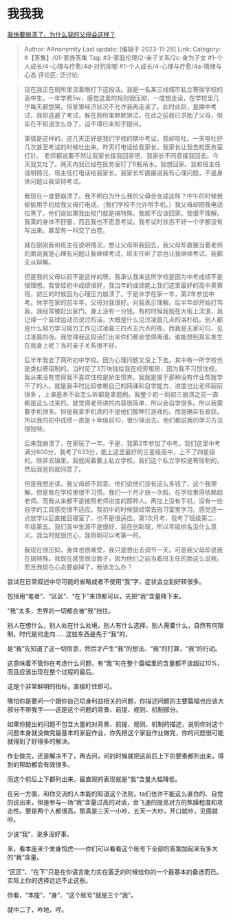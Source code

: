 # 我我我
[我快要崩溃了，为什么我的父母会这样？](https://www.zhihu.com/question/630282001/answer/3306022818)

> Author: #Anonymity
> Last update: [编辑于 2023-11-28]
> Link:
> Category: #【答集】/01-家族答集
> Tag: #3-家庭伦理/2-亲子关系/2c-身为子女 #1-个人成长/4-心理与疗愈/4d-对抗抑郁 #1-个人成长/4-心理与疗愈/4a-情绪与心态
> 评论区:
> 泛讨论:

> 现在我正在厕所里流着眼打下这段话。我是一名某三线城市私立寄宿学校的高中生，一年学费5w，感觉这里的规则很压抑，一度想走读，在学校里几乎每天都想哭，但家里经济状况不允许我再走读了。此时此刻，是期中考试，我却逃避了考试，躲在厕所里默默哭泣，在此之前我已求助了父母，但实在不知道怎么办了，迫不得已来知乎提问。
>
> 事情是这样的。这几天正好是我们学校的期中考试，我却呕吐。一天呕吐好几次甚至考试的时候吐出来。昨天打电话给我家长，我家长让我去校医务室打针。 老师都说要不然让我家长接我回家吧，我家长不同意接我回去。今天我又吐了。两天内我已经在医务室打了6瓶吊水。我想回家。我和班主任说明情况，班主任打电话给我家长。我家长却直接说我有心理问题，不是身体问题让我坚持考试。
>
> 我现在一度要崩溃了。我不明白为什么我的父母会变成这样？中午的时候我偷偷用手机给我父母打电话。（我们学校不允许带手机。）我父母却把我电话拉黑了。他们说如果我出校门就是搞特殊。我就不应该回家。我很不理解。我真的身体不舒服，而且我也不愿意考试。我考试时状态不好一个字都没有写出来。甚至有一科交了白卷。
>
> 就在刚刚我和班主任说明情况，想让父母带我回去，我父母却直接当着老师的面说我是心理有问题让我继续考试，班主任听了后也让我继续考试。我都无从辩解。
>
> 但是我的父母以前不是这样的呀。我承认我来这所学校是因为中考成绩不是很理想。我曾经初中成绩很好，我当年的成绩能上我们这里最好的高中奥赛班，初三的时候因为心理压力崩溃了。于是休学在家一年，第2年参加中考。休学在家的前半年，父母对我很好。对我表示理解。后半年却开始打骂我，我经常被赶出家门。身上没有一分钱。有的时候我就在大街上流浪，我记得一个篮球运动员说过的话，大概是什么见过凌晨几点的洛杉矶。别人都是什么努力学习努力工作见过凌晨三四点五六点的夜，而我是无家可归，见过凌晨的夜。我觉得我这段话打出来你们都会觉得离谱。谁能想到真实发生在我身上呢？当时亲子关系很不好。
>
> 后半年我去了两所初中学校。因为心理问题又没上下去。其中有一所学校也是类似寄宿制的。当时花了3万块钱给我在校旁租房，因为我不习惯住校。我从来没有觉得我不喜欢住校是娇生惯养。我就是属于那种没有作业帮就学不了的人。就是我平时比较依赖自己的网课和自学能力，进度也比老师超前很多 ，上课基本不会怎么听都是拿题刷。我整个初一到初三崩溃之前一直都是这么过来的。就觉得老师讲的内容很简单，所以会自学很多。所以我需要手机很多。但是我拿手机真的不是他们那种打游戏的。而是确实有收获。所以我的初中成绩一直是十年级前10，很少掉出去。他们都说我的学习方法很独特。
>
> 后来我崩溃了，在家玩了一年。于是，我第2年参加了中考。我们这里中考满分800分，我考了633分，能上这里最好的三星级高中，上不了四星级的。除非去镇里。我就闹着要上私立学校。我们这个私立学校是寄宿制的。然后我爸妈就同意了。
>
> 但是我想走读，我父母却不同意。他们说他们没有这么多钱了，这个我理解。但是我在学校里很不习惯。我们一个月才放一次假。在学校里得依赖起老师。而我从来都不是按照老师进度的那种人。再加上没有手机，没有一些自学的工具感觉很不适应。我初中的时候就经常去自习室里学习。感觉这一点放学以后直接回寝室了，也不是很适应。第1次月考，我考了班级第二，年级第五。我们高中生源不是很好，我在创新班，所以年级排名没什么意义。我当时就很伤心，我明明可以考第一的。
>
> 我现在很压抑，身体也很难受，我只是想出去调节一天。可是我父母却说我在搞特殊。我现在感觉很没面子，因为他们之前当着班主任的面这么说我。而且我现在心态要崩掉了，我该怎么办？

尝试在日常叙述中尽可能的省略或者不使用“我”字，症状会立刻好转很多。

包括用“笔者”、“区区”、“在下”来顶都可以，先把“我”含量降下来。

“我”太多，世界的一切都会被“我”挡住。

别人在想什么，别人处在什么处境，别人有什么选择，别人需要什么，自然有何限制，时代是何走向……这些东西是先于“我”的，

是“我”先知道了这一切信息，然后才产生“我”的想法、“我”的打算，“我”的行动。

这意味着不管你在考虑什么问题，有“我”句在整个篇幅里的含量都不该超过10%，而且应该出现在整个过程的最后。

这是个非常鲜明的指标，直接盯住即可。

哪怕你是要问一个跟你自己切身利益相关的问题，你描述问题的主要篇幅也应该大部分不带我字——这是这个问题的背景、前提、规则、机制部分。

如果你提出的问题不包含大量的对背景、前提、规则、机制的描述，说明你对这个问题本身就没做完最基本的家庭作业，你先把这个家庭作业做完，你的问题很可能就得到了好得多的解决。

作业做完，还是解决不了，再去问，问的时候就把这前后上下的要素都列出来，得到的帮助都会有效很多。

而这个前后上下都列出来，最直观的表现就是“我”含量大幅降低。

在另一方面，和你交流的人本能的知道这个法则，ta们也许不能这么直白的、自觉的说出来，但是参与一场“我”含量过高的对话，会飞速的提高对方的焦躁程度和攻击性。要是两个人都很高，那真是三天一小吵，五天一大吵，开口就吵，见面就吵。

少说“我”，说多没好事。

来，看本座来个舍身饲虎——你们可以看看这个账号下全部的答案加起来有多大的“我”含量。

“区区”、“在下”只是在你语言能力实在匮乏的时候给你的一个最基本的备选而已。实际上你的选择远远不止这些。

你看，“本座”、“身”、“这个账号”就是三个“我”。

就中二了，咋地，哼。
